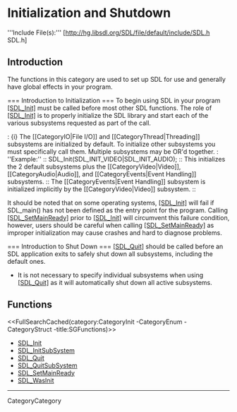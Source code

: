 # Initialization and Shutdown
'''Include File(s):''' [http://hg.libsdl.org/SDL/file/default/include/SDL.h SDL.h]


## Introduction
The functions in this category are used to set up SDL for use and generally have global effects in your program.

=== Introduction to Initialization ===
To begin using SDL in your program [[SDL_Init]]() must be called before most other SDL functions.  The role of [[SDL_Init]]() is to properly initialize the SDL library and start each of the various subsystems requested as part of the call.

: {i} The [[CategoryIO|File I/O]] and [[CategoryThread|Threading]] subsystems are initialized by default.  To initialize other subsystems you must specifically call them.  Multiple subsystems may be OR'd together.
: ''Example:''
:: <syntaxhighlight lang="c"> SDL_Init(SDL_INIT_VIDEO|SDL_INIT_AUDIO); </syntaxhighlight>
:: This initializes the 2 default subsystems plus the [[CategoryVideo|Video]], [[CategoryAudio|Audio]], and [[CategoryEvents|Event Handling]] subsystems.
:: The [[CategoryEvents|Event Handling]] subsystem is initialized implicitly by the [[CategoryVideo|Video]] subsystem.
::

It should be noted that on some operating systems, [[SDL_Init]]() will fail if SDL_main() has not been defined as the entry point for the program.  Calling [[SDL_SetMainReady]]() prior to [[SDL_Init]]() will circumvent this failure condition, however, users should be careful when calling [[SDL_SetMainReady]]() as improper initialization may cause crashes and hard to diagnose problems.

=== Introduction to Shut Down ===
[[SDL_Quit]]() should be called before an SDL application exits to safely shut down all subsystems, including the default ones.

* It is not necessary to specify individual subsystems when using [[SDL_Quit]]() as it will automatically shut down all active subsystems.

<!-- #Remove this line and the ## in front of the following if they become relevant to this category to activate them. -->
<!-- #== Enumerations == -->
<!-- #<<FullSearchCached(category:CategoryEnum CategoryInit -title:SGEnumerations)>> -->
<!-- #== Structures == -->
<!-- #<<FullSearchCached(category:CategoryStruct CategoryInit -title:SGStructures)>> -->
## Functions
<<FullSearchCached(category:CategoryInit -CategoryEnum -CategoryStruct -title:SGFunctions)>>

<!-- BEGIN CATEGORY LIST -->
- [SDL_Init](SDL_Init)
- [SDL_InitSubSystem](SDL_InitSubSystem)
- [SDL_Quit](SDL_Quit)
- [SDL_QuitSubSystem](SDL_QuitSubSystem)
- [SDL_SetMainReady](SDL_SetMainReady)
- [SDL_WasInit](SDL_WasInit)
<!-- END CATEGORY LIST -->
----
CategoryCategory
